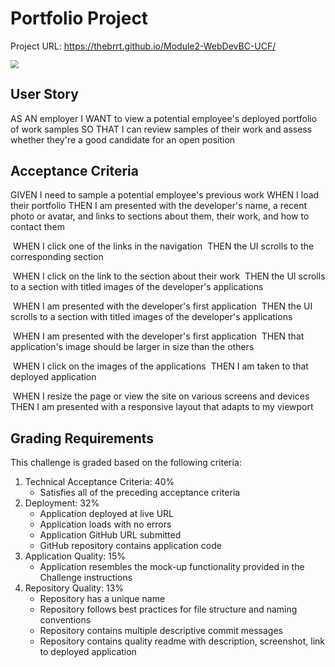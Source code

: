# Portfolio Project

Project URL: https://thebrrt.github.io/Module2-WebDevBC-UCF/

<img src="C:\Users\Albert\Documents\ShareX\Screenshots\2021-11\sidekick_2oRpSyoyvN.png" style="zoom:80%;" />

## User Story

AS AN employer
I WANT to view a potential employee's deployed portfolio of work samples
SO THAT I can review samples of their work and assess whether they're a good candidate for an open position

## Acceptance Criteria

GIVEN I need to sample a potential employee's previous work
	WHEN I load their portfolio
	THEN I am presented with the developer's name, a recent photo or avatar, and links to sections about them, their work, and how to contact them

​	WHEN I click one of the links in the navigation
​	THEN the UI scrolls to the corresponding section

​	WHEN I click on the link to the section about their work
​	THEN the UI scrolls to a section with titled images of the developer's applications

​	WHEN I am presented with the developer's first application
​	THEN the UI scrolls to a section with titled images of the developer's applications

​	WHEN I am presented with the developer's first application
​	THEN that application's image should be larger in size than the others

​	WHEN I click on the images of the applications
​	THEN I am taken to that deployed application

​	WHEN I resize the page or view the site on various screens and devices
​	THEN I am presented with a responsive layout that adapts to my viewport

## Grading Requirements

This challenge is graded based on the following criteria:

1. Technical Acceptance Criteria: 40%
   * Satisfies all of the preceding acceptance criteria
2. Deployment: 32%
   * Application deployed at live URL
   * Application loads with no errors
   * Application GitHub URL submitted
   * GitHub repository contains application code
3. Application Quality: 15%
   * Application resembles the mock-up functionality provided in the Challenge instructions
4. Repository Quality: 13%
   * Repository has a unique name
   * Repository follows best practices for file structure and naming conventions
   * Repository contains multiple descriptive commit messages
   * Repository contains quality readme with description, screenshot, link to deployed application